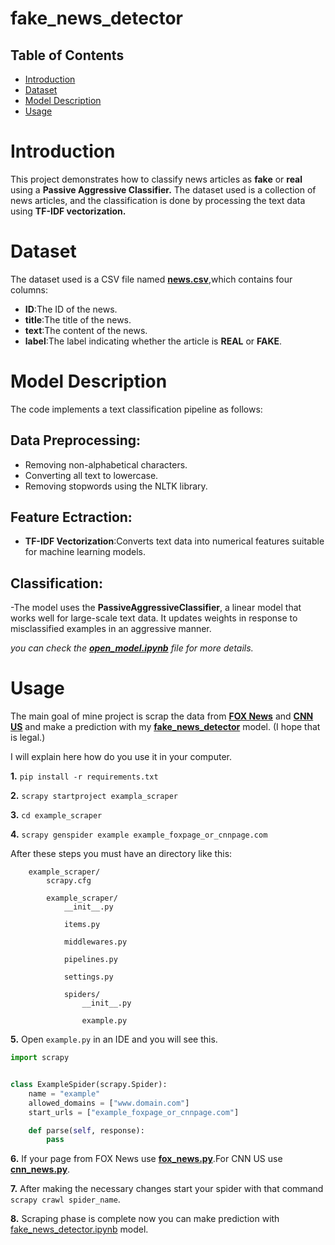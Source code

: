 # fake_news_detector
 ## Table of Contents
 - [Introduction](#introduction)
 - [Dataset](#dataset)
 - [Model Description](#model-description)
 - [Usage](#usage)
# Introduction
This project demonstrates how to classify news articles as **fake** or **real** using a **Passive Aggressive Classifier.** The dataset used is a collection of news articles, and the classification is done by processing the text data using **TF-IDF vectorization.**

# Dataset
The dataset used is a CSV file named **[news.csv](open_model/news.csv)**,which contains four columns:
- **ID**:The ID of the news.
- **title**:The title of the news.
- **text**:The content of the news.
- **label**:The label indicating whether the article is **REAL** or **FAKE**.

# Model Description
The code implements a text classification pipeline as follows:

## Data Preprocessing:
 - Removing non-alphabetical characters.
 - Converting all text to lowercase.
 - Removing stopwords using the NLTK library.

## Feature Ectraction:
 - **TF-IDF Vectorization**:Converts text data into numerical features suitable for machine learning models.

## Classification:
 -The model uses the **PassiveAggressiveClassifier**, a linear model that works well for large-scale text data. It updates weights in response to misclassified examples in an aggressive manner.

*you can check the **[open_model.ipynb](open_model/open_model.ipynb)** file for more details.*


# Usage

The main goal of mine project is scrap the data from **[FOX News](https://www.foxnews.com/)** and **[CNN US](https://edition.cnn.com/us)** and make a prediction with my **[fake_news_detector](fake_news_detector/fake_news_detector.ipynb)** model.
(I hope that is legal.)

I will explain here how do you use it in your computer.

**1.** `pip install -r requirements.txt`

**2.** `scrapy startproject exampla_scraper`

**3.** `cd example_scraper`

**4.** `scrapy genspider example example_foxpage_or_cnnpage.com`

After these steps you must have an directory like this:


```shell
    example_scraper/
        scrapy.cfg

        example_scraper/
            __init__.py

            items.py

            middlewares.py

            pipelines.py

            settings.py
            
            spiders/
                __init__.py

                example.py
```
**5.** Open `example.py` in an IDE and you will see this.

```python
import scrapy


class ExampleSpider(scrapy.Spider):
    name = "example"
    allowed_domains = ["www.domain.com"]
    start_urls = ["example_foxpage_or_cnnpage.com"]

    def parse(self, response):
        pass
```

**6.** If your page from FOX News use **[fox_news.py](scrapy_spider/fox_news.py)**.For CNN US use **[cnn_news.py](scrapy_spider/cnn_news.py)**.

**7.** After making the necessary changes start your spider with that command `scrapy crawl spider_name`.

**8.** Scraping phase is complete now you can make prediction with [fake_news_detector.ipynb](fake_news_detector/fake_news_detector.ipynb) model.
